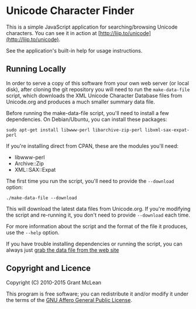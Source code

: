 Unicode Character Finder
========================

This is a simple JavaScript application for searching/browsing Unicode
characters.  You can see it in action at
[http://liip.to/unicode](http://liip.to/unicode).

See the application's built-in help for usage instructions.

Running Locally
---------------

In order to serve a copy of this software from your own web server (or local
disk), after cloning the git repository you will need to run the
`make-data-file` script, which downloads the XML Unicode Character Database
files from Unicode.org and produces a much smaller summary data file.

Before running the make-data-file script, you'll need to install a few
dependencies.  On Debian/Ubuntu, you can install these packages:

    sudo apt-get install libwww-perl libarchive-zip-perl libxml-sax-expat-perl

If you're installing direct from CPAN, these are the modules you'll need:

* libwww-perl
* Archive::Zip
* XML::SAX::Expat

The first time you run the script, you'll need to provide the `--download`
option:

    ./make-data-file --download

This will download the latest data files from Unicode.org.  If you're modifying
the script and re-running it, you don't need to provide `--download` each time.

For more information about the script and the format of the file it produces,
use the `--help` option.

If you have trouble installing dependencies or running the script, you can
always just [grab the data file from the web site](http://www.mclean.net.nz/ucf/char-data-nounihan.txt)



Copyright and Licence
---------------------

Copyright (C) 2010-2015 Grant McLean

This program is free software; you can redistribute it and/or modify it
under the terms of the
[GNU Affero General Public License](http://www.fsf.org/licensing/licenses/agpl-3.0.html).

